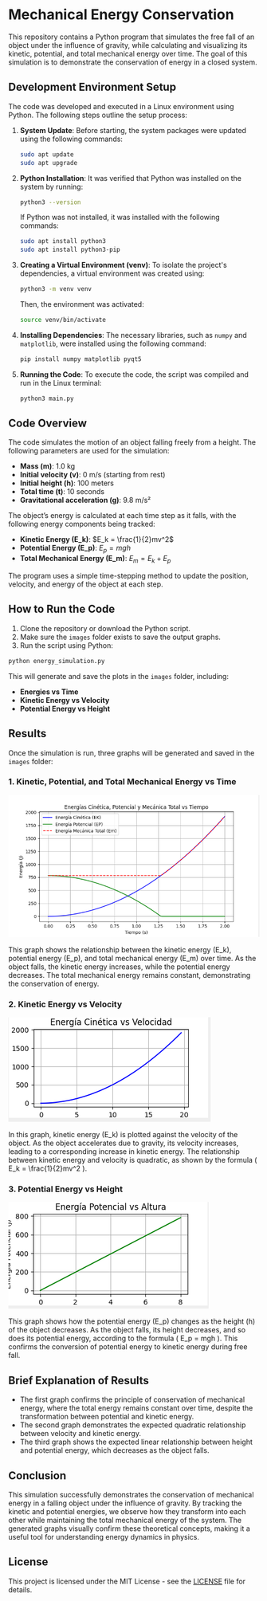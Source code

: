 # Mechanical Energy Conservation

This repository contains a Python program that simulates the free fall of an object under the influence of gravity, while calculating and visualizing its kinetic, potential, and total mechanical energy over time. The goal of this simulation is to demonstrate the conservation of energy in a closed system.


## Development Environment Setup

The code was developed and executed in a Linux environment using Python. The following steps outline the setup process:

1. **System Update**: Before starting, the system packages were updated using the following commands:
    ```bash
    sudo apt update
    sudo apt upgrade
    ```

2. **Python Installation**: It was verified that Python was installed on the system by running:
    ```bash
    python3 --version
    ```
    If Python was not installed, it was installed with the following commands:
    ```bash
    sudo apt install python3
    sudo apt install python3-pip
    ```

3. **Creating a Virtual Environment (venv)**: To isolate the project's dependencies, a virtual environment was created using:
    ```bash
    python3 -m venv venv
    ```
    Then, the environment was activated:
    ```bash
    source venv/bin/activate
    ```

4. **Installing Dependencies**: The necessary libraries, such as `numpy` and `matplotlib`, were installed using the following command:
    ```bash
    pip install numpy matplotlib pyqt5
    ```

5. **Running the Code**: To execute the code, the script was compiled and run in the Linux terminal:
    ```bash
    python3 main.py
    ```



## Code Overview

The code simulates the motion of an object falling freely from a height. The following parameters are used for the simulation:

- **Mass (m)**: 1.0 kg
- **Initial velocity (v)**: 0 m/s (starting from rest)
- **Initial height (h)**: 100 meters
- **Total time (t)**: 10 seconds
- **Gravitational acceleration (g)**: 9.8 m/s²

The object’s energy is calculated at each time step as it falls, with the following energy components being tracked:

- **Kinetic Energy (E_k)**: $E_k = \frac{1}{2}mv^2$
- **Potential Energy (E_p)**: $E_p = mgh$
- **Total Mechanical Energy (E_m)**: $E_m = E_k + E_p$

The program uses a simple time-stepping method to update the position, velocity, and energy of the object at each step.

## How to Run the Code

1. Clone the repository or download the Python script.
2. Make sure the `images` folder exists to save the output graphs.
3. Run the script using Python:

```bash
python energy_simulation.py
```

This will generate and save the plots in the `images` folder, including:

- **Energies vs Time**
- **Kinetic Energy vs Velocity**
- **Potential Energy vs Height**

## Results

Once the simulation is run, three graphs will be generated and saved in the `images` folder:

### 1. Kinetic, Potential, and Total Mechanical Energy vs Time

![Energies vs Time](images/grafico_energia_tiempo.png)

This graph shows the relationship between the kinetic energy (E_k), potential energy (E_p), and total mechanical energy (E_m) over time. As the object falls, the kinetic energy increases, while the potential energy decreases. The total mechanical energy remains constant, demonstrating the conservation of energy.

### 2. Kinetic Energy vs Velocity

![Kinetic Energy vs Velocity](images/grafico_energia_cinetica.png)

In this graph, kinetic energy (E_k) is plotted against the velocity of the object. As the object accelerates due to gravity, its velocity increases, leading to a corresponding increase in kinetic energy. The relationship between kinetic energy and velocity is quadratic, as shown by the formula \( E_k = \frac{1}{2}mv^2 \).

### 3. Potential Energy vs Height

![Potential Energy vs Height](images/grafico_energia_potencial.png)

This graph shows how the potential energy (E_p) changes as the height (h) of the object decreases. As the object falls, its height decreases, and so does its potential energy, according to the formula \( E_p = mgh \). This confirms the conversion of potential energy to kinetic energy during free fall.

## Brief Explanation of Results

- The first graph confirms the principle of conservation of mechanical energy, where the total energy remains constant over time, despite the transformation between potential and kinetic energy.
- The second graph demonstrates the expected quadratic relationship between velocity and kinetic energy.
- The third graph shows the expected linear relationship between height and potential energy, which decreases as the object falls.

## Conclusion

This simulation successfully demonstrates the conservation of mechanical energy in a falling object under the influence of gravity. By tracking the kinetic and potential energies, we observe how they transform into each other while maintaining the total mechanical energy of the system. The generated graphs visually confirm these theoretical concepts, making it a useful tool for understanding energy dynamics in physics.

## License

This project is licensed under the MIT License - see the [LICENSE](LICENSE) file for details.
